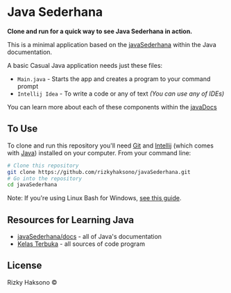 # Java Sederhana

**Clone and run for a quick way to see Java Sederhana in action.**

This is a minimal application based on the [javaSederhana](https://github.com/rizkyhaksono/javaSederhana) within the Java documentation.

A basic Casual Java application needs just these files:

- `Main.java` - Starts the app and creates a program to your command prompt
- `Intellij Idea` - To write a code or any of text *(You can use any of IDEs)*

You can learn more about each of these components within the [javaDocs](https://docs.oracle.com/en/java/)

## To Use

To clone and run this repository you'll need [Git](https://git-scm.com) and [Intellij](https://www.jetbrains.com/idea/download/#section=windows) (which comes with [Java](https://www.java.com/en/)) installed on your computer. From your command line:

```bash
# Clone this repository
git clone https://github.com/rizkyhaksono/javaSederhana.git
# Go into the repository
cd javaSederhana
```

Note: If you're using Linux Bash for Windows, [see this guide](https://www.howtogeek.com/261575/how-to-run-graphical-linux-desktop-applications-from-windows-10s-bash-shell/).

## Resources for Learning Java

- [javaSederhana/docs](https://docs.oracle.com/en/java/) - all of Java's documentation
- [Kelas Terbuka](https://github.com/kelasterbuka/JAVA_dasar_programming) - all sources of code program

## License

Rizky Haksono ©
